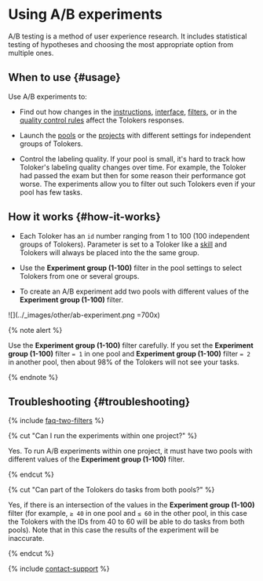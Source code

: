 # Using A/B experiments

A/B testing is a method of user experience research. It includes statistical testing of hypotheses and choosing the most appropriate option from multiple ones.

## When to use {#usage}

Use A/B experiments to:

- Find out how changes in the [instructions](instruction.md), [interface](../../template-builder/quickstart.md#interface), [filters](../../glossary.md#filters), or in the [quality control rules](../../glossary.md#quality-control-rule) affect the Tolokers responses.

- Launch the [pools](../../glossary.md#pool) or the [projects](../../glossary.md#project) with different settings for independent groups of Tolokers.

- Control the labeling quality. If your pool is small, it's hard to track how Toloker's labeling quality changes over time. For example, the Toloker had passed the exam but then for some reason their performance got worse. The experiments allow you to filter out such Tolokers even if your pool has few tasks.

## How it works {#how-it-works}

- Each Toloker has an `id` number ranging from 1 to 100 (100 independent groups of Tolokers). Parameter is set to a Toloker like a [skill](../../glossary.md#skill) and Tolokers will always be placed into the the same group.

- Use the **Experiment group (1-100)** filter in the pool settings to select Tolokers from one or several groups.

- To create an A/B experiment add two pools with different values of the **Experiment group (1-100)** filter.

![](../_images/other/ab-experiment.png =700x)

{% note alert %}

Use the **Experiment group (1-100)** filter carefully. If you set the **Experiment group (1-100)** filter `= 1` in one pool and **Experiment group (1-100)** filter `= 2` in another pool, then about 98% of the Tolokers will not see your tasks.

{% endnote %}

## Troubleshooting {#troubleshooting}

{% include [faq-two-filters](../_includes/faq/pool-setup/two-filters.md) %}

{% cut "Can I run the experiments within one project?" %}

Yes. To run A/B experiments within one project, it must have two pools with different values of the **Experiment group (1-100)** filter.

{% endcut %}

{% cut "Can part of the Tolokers do tasks from both pools?" %}

Yes, if there is an intersection of the values in the **Experiment group (1-100)** filter (for example, `≥ 40` in one pool and `≤ 60` in the other pool, in this case the Tolokers with the IDs from 40 to 60 will be able to do tasks from both pools). Note that in this case the results of the experiment will be inaccurate.

{% endcut %}

{% include [contact-support](../_includes/contact-support.md) %}